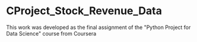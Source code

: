 # CProject_Stock_Revenue_Data

This work was developed as the final assignment of the "Python Project for Data Science" course from Coursera
